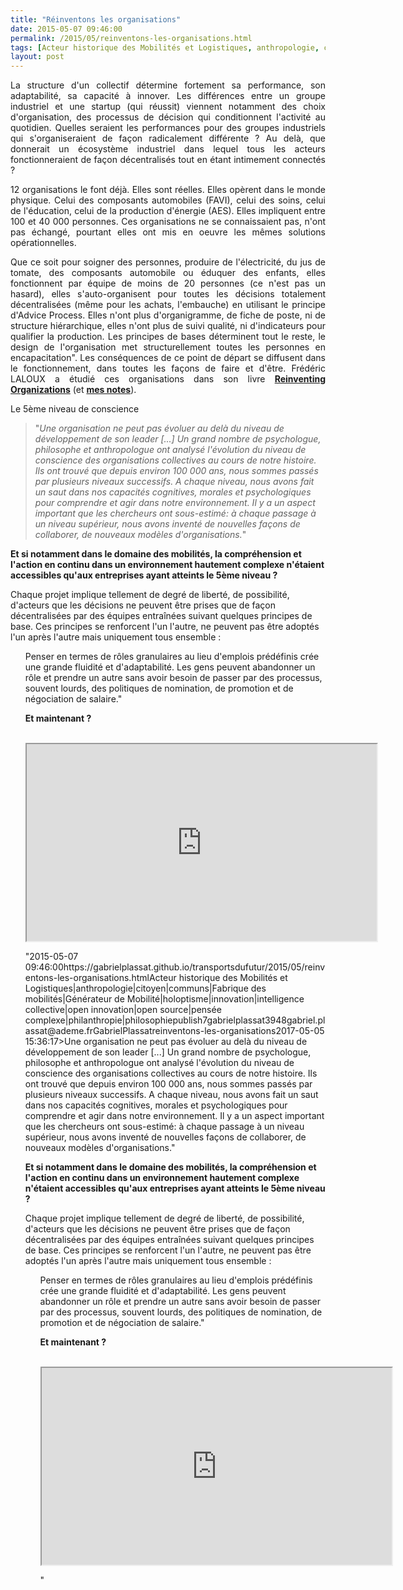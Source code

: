 ```yaml
---
title: "Réinventons les organisations"
date: 2015-05-07 09:46:00
permalink: /2015/05/reinventons-les-organisations.html
tags: [Acteur historique des Mobilités et Logistiques, anthropologie, citoyen, communs, Fabrique des mobilités, Générateur de Mobilité, holoptisme, innovation, intelligence collective, open innovation, open source, pensée complexe, philanthropie, philosophie]
layout: post
---
```


<p style="text-align: justify;">La structure d'un collectif détermine fortement sa performance, son adaptabilité, sa capacité à innover. Les différences entre un groupe industriel et une startup (qui réussit) viennent notamment des choix d'organisation, des processus de décision qui conditionnent l'activité au quotidien. Quelles seraient les performances pour des groupes industriels qui s'organiseraient de façon radicalement différente ? Au delà, que donnerait un écosystème industriel dans lequel tous les acteurs fonctionneraient de façon décentralisés tout en étant intimement connectés ?</p> <p style="text-align: justify;">12 organisations le font déjà. Elles sont réelles. Elles opèrent dans le monde physique. Celui des composants automobiles (FAVI), celui des soins, celui de l'éducation, celui de la production d'énergie (AES). Elles impliquent entre 100 et 40 000 personnes. Ces organisations ne se connaissaient pas, n'ont pas échangé, pourtant elles ont mis en oeuvre les mêmes solutions opérationnelles.</p> <p style="text-align: justify;">Que ce soit pour soigner des personnes, produire de l'électricité, du jus de tomate, des composants automobile ou éduquer des enfants, elles fonctionnent par équipe de moins de 20 personnes (ce n'est pas un hasard), elles s'auto-organisent pour toutes les décisions totalement décentralisées (même pour les achats, l'embauche) en utilisant le principe d'Advice Process. Elles n'ont plus d'organigramme, de fiche de poste, ni de structure hiérarchique, elles n'ont plus de suivi qualité, ni d'indicateurs pour qualifier la production. Les principes de bases déterminent tout le reste, le design de l'organisation met structurellement toutes les personnes en encapacitation". Les conséquences de ce point de départ se diffusent dans le fonctionnement, dans toutes les façons de faire et d'être. Frédéric LALOUX a étudié ces organisations dans son livre <a href="http://www.reinventingorganizations.com/" target="_blank"><strong>Reinventing Organizations</strong></a> (et <a href="https://kindle.amazon.com/your_highlights_and_notes/B00ICS9VI4" target="_blank"><strong>mes notes</strong></a>).</p>   <!--more-->  <p style="text-align: justify><strong><span style="font-size: 10pt>Le 5ème niveau de conscience</span></strong></p> <blockquote> <p style="text-align: justify padding-left: 60px><span style="font-size: 12pt>"<em>Une organisation ne peut pas évoluer au delà du niveau de développement de son leader [...] Un grand nombre de psychologue, philosophe et anthropologue ont analysé l'évolution du niveau de conscience des organisations collectives au cours de notre histoire. Ils ont trouvé que depuis environ 100 000 ans, nous sommes passés par plusieurs niveaux successifs. A chaque niveau, nous avons fait un saut dans nos capacités cognitives, morales et psychologiques pour comprendre et agir dans notre environnement. Il y a un aspect important que les chercheurs ont sous-estimé: à chaque passage à un niveau supérieur, nous avons inventé de nouvelles façons de collaborer, de nouveaux modèles d'organisations.</em>"</span></p> </blockquote> <p style="text-align: justify>Il s'agit du 5ème niveau de complexité. Nous en avons déjà franchi 4 depuis les premières organisations humaines. Donc nous pouvons le faire et nous l'avons déjà fait. Ces organisations mettent en oeuvre des processus qui leur permettent d'être (beaucoup) plus agiles, réactives, performantes, mais aussi humaines. En résumé, elles font levier du chaos pour mettre en cohérence l'être et le faire, pour produire dans un monde imprévisible.</p> <p style="text-align: justify><strong>Et si notamment dans le domaine des mobilités, la compréhension et l'action en continu dans un environnement hautement complexe n'étaient accessibles qu'aux entreprises ayant atteints le 5ème niveau ?</strong></p> <p style="text-align: justify><strong>Les 3 principes</strong></p> <p style="text-align: justify>Chaque projet implique tellement de degré de liberté, de possibilité, d'acteurs que les décisions ne peuvent être prises que de façon décentralisées par des équipes entraînées suivant quelques principes de base. Ces principes se renforcent l'un l'autre, ne peuvent pas être adoptés l'un après l'autre mais uniquement tous ensemble :</p> <ul style="text-align: justify> <li>Absence de hiérarchie et auto-gouvernance: l'entreprise se décide ensemble sur des bases d'écoute, de respect et de conseil. Chaque groupe de 12 à 20 personnes maximum s'auto-organise pour réaliser des objectifs qu'il s'est lui même fixé. Ces groupes se coordonnent eux mêmes avec quelques relais, sans aucun pouvoir hiérarchique, apportant conseils et expériences. C'est structure implique bien sûr une centralisation mais elle est réduire au minimum :</li> </ul> <blockquote> <ul> <li>des outils numériques de réseau très utilisés,</li> <li>l'expression claire de la raison d'être de l'entreprise,</li> <li>des processus très précis pour résoudre les conflits sans hiérarchie (le conflit n'est pas mauvais en soi et permet d'apprendre si il est géré pour protéger),</li> <li>pas de services centraux puisque ce sont les équipes qui font "tout"</li> </ul> </blockquote> <ul style="text-align: justify> <li>Plénitude: pouvoir être soi au travail, pour être en plein possession de toutes ces capacités émotionnelles donc de créativité. L'entreprise permet à chacun d'exprimer à la fois sa personnalité, son être profond, et donc ses talents. Sans aucune fiche de poste pré-établie, les potentiels sont sans limite. L'hypothèse de travail est simple : "L'entreprise qui croit que l'Homme est bon".</li> </ul> <ul style="text-align: justify> <li>Raison d'être évolutionnelle: absence de stratégie programmée et généralisée au profit d'une évolution collective répondant à la raison d'être de l'entreprise. Ce sont les groupes au contact de la production, des clients qui expérimentent à permanence de nouvelles idées, de nouveaux domaines pour vérifier si cela correspond à la raison d'être de l'entreprise. Selon les retours, l'activité est intégrée et l'entreprise évolue. Chaque essai/erreur/réussite est capitalisé, partagé à tous les groupes à la fois sur des réseaux sociaux et lors d'évènements périodiques.</li> </ul> <blockquote> <p style="text-align: justify padding-left: 60px><span style="font-size: 11pt>"<em>Penser en termes de rôles granulaires au lieu d'emplois prédéfinis crée une grande fluidité et d'adaptabilité. Les gens peuvent abandonner un rôle et prendre un autre sans avoir besoin de passer par des processus, souvent lourds, des politiques de nomination, de promotion et de négociation de salaire.</em>" </span></p> </blockquote> <p><strong>Et maintenant ?</strong></p> <p style="text-align: justify>Frédéric Laloux l'indique clairement. Ce changement commence par le président, le CEO. Il n'y a pas d'autres solutions. Cette évolution de nos structures collectives est une chance au regard des difficultés que nous avons à résoudre, les problèmes actuels étant d'une grande complexité. <strong>De plus en plus d'organisations fonctionneront selon ces principes. Puis des écosystèmes de plusieurs entreprises. Que deviendrait alors notre écosystème d'acteurs (industrie, collectivité, laboratoire, autorité publique) ?</strong></p> <p style="text-align: justify> <br /><iframe allowfullscreen=" frameborder="0"" height="315" src="https://www.youtube.com/embed/NZKqPoQiaDE" width="560"></iframe></p>"2015-05-07 09:46:00https://gabrielplassat.github.io/transportsdufutur/2015/05/reinventons-les-organisations.htmlActeur historique des Mobilités et Logistiques|anthropologie|citoyen|communs|Fabrique des mobilités|Générateur de Mobilité|holoptisme|innovation|intelligence collective|open innovation|open source|pensée complexe|philanthropie|philosophiepublish7gabrielplassat3948gabriel.plassat@ademe.frGabrielPlassatreinventons-les-organisations2017-05-05 15:36:17><span style="font-size: 12pt>"<em>Une organisation ne peut pas évoluer au delà du niveau de développement de son leader [...] Un grand nombre de psychologue, philosophe et anthropologue ont analysé l'évolution du niveau de conscience des organisations collectives au cours de notre histoire. Ils ont trouvé que depuis environ 100 000 ans, nous sommes passés par plusieurs niveaux successifs. A chaque niveau, nous avons fait un saut dans nos capacités cognitives, morales et psychologiques pour comprendre et agir dans notre environnement. Il y a un aspect important que les chercheurs ont sous-estimé: à chaque passage à un niveau supérieur, nous avons inventé de nouvelles façons de collaborer, de nouveaux modèles d'organisations.</em>"</span></p> </blockquote> <p style="text-align: justify>Il s'agit du 5ème niveau de complexité. Nous en avons déjà franchi 4 depuis les premières organisations humaines. Donc nous pouvons le faire et nous l'avons déjà fait. Ces organisations mettent en oeuvre des processus qui leur permettent d'être (beaucoup) plus agiles, réactives, performantes, mais aussi humaines. En résumé, elles font levier du chaos pour mettre en cohérence l'être et le faire, pour produire dans un monde imprévisible.</p> <p style="text-align: justify><strong>Et si notamment dans le domaine des mobilités, la compréhension et l'action en continu dans un environnement hautement complexe n'étaient accessibles qu'aux entreprises ayant atteints le 5ème niveau ?</strong></p> <p style="text-align: justify><strong>Les 3 principes</strong></p> <p style="text-align: justify>Chaque projet implique tellement de degré de liberté, de possibilité, d'acteurs que les décisions ne peuvent être prises que de façon décentralisées par des équipes entraînées suivant quelques principes de base. Ces principes se renforcent l'un l'autre, ne peuvent pas être adoptés l'un après l'autre mais uniquement tous ensemble :</p> <ul style="text-align: justify> <li>Absence de hiérarchie et auto-gouvernance: l'entreprise se décide ensemble sur des bases d'écoute, de respect et de conseil. Chaque groupe de 12 à 20 personnes maximum s'auto-organise pour réaliser des objectifs qu'il s'est lui même fixé. Ces groupes se coordonnent eux mêmes avec quelques relais, sans aucun pouvoir hiérarchique, apportant conseils et expériences. C'est structure implique bien sûr une centralisation mais elle est réduire au minimum :</li> </ul> <blockquote> <ul> <li>des outils numériques de réseau très utilisés,</li> <li>l'expression claire de la raison d'être de l'entreprise,</li> <li>des processus très précis pour résoudre les conflits sans hiérarchie (le conflit n'est pas mauvais en soi et permet d'apprendre si il est géré pour protéger),</li> <li>pas de services centraux puisque ce sont les équipes qui font "tout"</li> </ul> </blockquote> <ul style="text-align: justify> <li>Plénitude: pouvoir être soi au travail, pour être en plein possession de toutes ces capacités émotionnelles donc de créativité. L'entreprise permet à chacun d'exprimer à la fois sa personnalité, son être profond, et donc ses talents. Sans aucune fiche de poste pré-établie, les potentiels sont sans limite. L'hypothèse de travail est simple : "L'entreprise qui croit que l'Homme est bon".</li> </ul> <ul style="text-align: justify> <li>Raison d'être évolutionnelle: absence de stratégie programmée et généralisée au profit d'une évolution collective répondant à la raison d'être de l'entreprise. Ce sont les groupes au contact de la production, des clients qui expérimentent à permanence de nouvelles idées, de nouveaux domaines pour vérifier si cela correspond à la raison d'être de l'entreprise. Selon les retours, l'activité est intégrée et l'entreprise évolue. Chaque essai/erreur/réussite est capitalisé, partagé à tous les groupes à la fois sur des réseaux sociaux et lors d'évènements périodiques.</li> </ul> <blockquote> <p style="text-align: justify><span style="font-size: 11pt>"<em>Penser en termes de rôles granulaires au lieu d'emplois prédéfinis crée une grande fluidité et d'adaptabilité. Les gens peuvent abandonner un rôle et prendre un autre sans avoir besoin de passer par des processus, souvent lourds, des politiques de nomination, de promotion et de négociation de salaire.</em>" </span></p> </blockquote> <p><strong>Et maintenant ?</strong></p> <p style="text-align: justify>Frédéric Laloux l'indique clairement. Ce changement commence par le président, le CEO. Il n'y a pas d'autres solutions. Cette évolution de nos structures collectives est une chance au regard des difficultés que nous avons à résoudre, les problèmes actuels étant d'une grande complexité. <strong>De plus en plus d'organisations fonctionneront selon ces principes. Puis des écosystèmes de plusieurs entreprises. Que deviendrait alors notre écosystème d'acteurs (industrie, collectivité, laboratoire, autorité publique) ?</strong></p> <p style="text-align: justify> <br /><iframe allowfullscreen=" frameborder="0"" height="315" src="https://www.youtube.com/embed/NZKqPoQiaDE" width="560"></iframe></p>"
